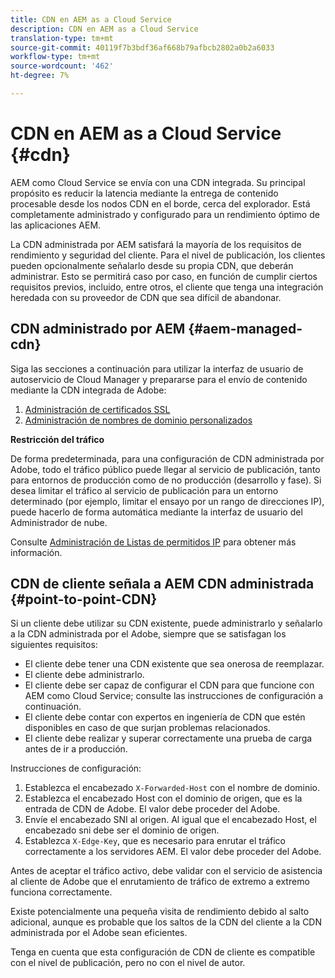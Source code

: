 ```yaml
---
title: CDN en AEM as a Cloud Service
description: CDN en AEM as a Cloud Service
translation-type: tm+mt
source-git-commit: 40119f7b3bdf36af668b79afbcb2802a0b2a6033
workflow-type: tm+mt
source-wordcount: '462'
ht-degree: 7%

---
```



# CDN en AEM as a Cloud Service {#cdn}

AEM como Cloud Service se envía con una CDN integrada. Su principal propósito es reducir la latencia mediante la entrega de contenido procesable desde los nodos CDN en el borde, cerca del explorador. Está completamente administrado y configurado para un rendimiento óptimo de las aplicaciones AEM.

La CDN administrada por AEM satisfará la mayoría de los requisitos de rendimiento y seguridad del cliente. Para el nivel de publicación, los clientes pueden opcionalmente señalarlo desde su propia CDN, que deberán administrar. Esto se permitirá caso por caso, en función de cumplir ciertos requisitos previos, incluido, entre otros, el cliente que tenga una integración heredada con su proveedor de CDN que sea difícil de abandonar.

## CDN administrado por AEM {#aem-managed-cdn}

Siga las secciones a continuación para utilizar la interfaz de usuario de autoservicio de Cloud Manager y prepararse para el envío de contenido mediante la CDN integrada de Adobe:

1. [Administración de certificados SSL](/help/implementing/cloud-manager/managing-ssl-certifications/introduction.md)
1. [Administración de nombres de dominio personalizados](/help/implementing/cloud-manager/custom-domain-names/introduction.md)

**Restricción del tráfico**

De forma predeterminada, para una configuración de CDN administrada por Adobe, todo el tráfico público puede llegar al servicio de publicación, tanto para entornos de producción como de no producción (desarrollo y fase). Si desea limitar el tráfico al servicio de publicación para un entorno determinado (por ejemplo, limitar el ensayo por un rango de direcciones IP), puede hacerlo de forma automática mediante la interfaz de usuario del Administrador de nube.

Consulte [Administración de Listas de permitidos IP](/help/implementing/cloud-manager/ip-allow-lists/introduction.md) para obtener más información.

## CDN de cliente señala a AEM CDN administrada {#point-to-point-CDN}

Si un cliente debe utilizar su CDN existente, puede administrarlo y señalarlo a la CDN administrada por el Adobe, siempre que se satisfagan los siguientes requisitos:

* El cliente debe tener una CDN existente que sea onerosa de reemplazar.
* El cliente debe administrarlo.
* El cliente debe ser capaz de configurar el CDN para que funcione con AEM como Cloud Service; consulte las instrucciones de configuración a continuación.
* El cliente debe contar con expertos en ingeniería de CDN que estén disponibles en caso de que surjan problemas relacionados.
* El cliente debe realizar y superar correctamente una prueba de carga antes de ir a producción.

Instrucciones de configuración:

1. Establezca el encabezado `X-Forwarded-Host` con el nombre de dominio.
1. Establezca el encabezado Host con el dominio de origen, que es la entrada de CDN de Adobe. El valor debe proceder del Adobe.
1. Envíe el encabezado SNI al origen. Al igual que el encabezado Host, el encabezado sni debe ser el dominio de origen.
1. Establezca `X-Edge-Key`, que es necesario para enrutar el tráfico correctamente a los servidores AEM. El valor debe proceder del Adobe.

Antes de aceptar el tráfico activo, debe validar con el servicio de asistencia al cliente de Adobe que el enrutamiento de tráfico de extremo a extremo funciona correctamente.

Existe potencialmente una pequeña visita de rendimiento debido al salto adicional, aunque es probable que los saltos de la CDN del cliente a la CDN administrada por el Adobe sean eficientes.

Tenga en cuenta que esta configuración de CDN de cliente es compatible con el nivel de publicación, pero no con el nivel de autor.
